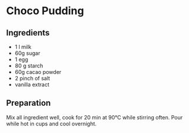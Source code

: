 # Choco Pudding

## Ingredients

- 1 l milk
- 60g sugar
- 1 egg
- 80 g starch
- 60g cacao powder
- 2 pinch of salt
- vanilla extract

## Preparation

Mix all ingredient well, cook for 20 min at 90°C while stirring often. 
Pour while hot in cups and cool overnight.
